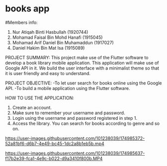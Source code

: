 # books app
#Members info:

1. Nur Atiqah Binti Hasbullah (1920744)
2. Mohamad Faisal Bin Mohd Hanafi (1915045)
3. Mohamad Arif Daniel Bin Muhamaddun (1917027)
4. Daniel Hakim Bin Mat Isa (1915089)


PROJECT SUMMARY:
This project make use of the Flutter software to develop a book library mobile application. This application will make use of Google API in it. We build the user interface with a minimalist theme so that it is user friendly and easy to understand.

PROJECT OBJECTIVE:
-To let user search for books online using the Google API.
-To build a mobile application using the Flutter software.

HOW TO USE THE APPLICATION:
1. Create an account.
2. Make sure to remember your username and password.
3. Login using the username and password registered in step 1.
4. Access the library. You can search for books according to genre and so on.

https://user-images.githubusercontent.com/101238039/174985372-52a81bf6-d6b7-4e49-bc45-1dc2a8b1eb5b.mp4


https://user-images.githubusercontent.com/101238039/174985637-f17b2e39-fca1-4e9c-b022-d9a3410f800b.MP4
